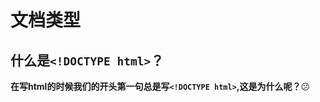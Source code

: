 # 文档类型

## 什么是```<!DOCTYPE html>```？

**在写html的时候我们的开头第一句总是写```<!DOCTYPE html>```,这是为什么呢？**:confused:


